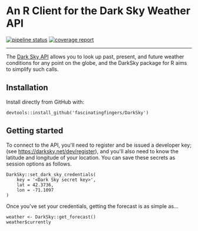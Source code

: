 
# An R Client for the Dark Sky Weather API

[![pipeline status](https://gitlab.com/fascinatingfingers/darksky/badges/master/pipeline.svg)](https://gitlab.com/fascinatingfingers/darksky/pipelines)
[![coverage report](https://gitlab.com/fascinatingfingers/darksky/badges/master/coverage.svg)](https://gitlab.com/fascinatingfingers/darksky/commits/master)

---

The [Dark Sky API](https://darksky.net/dev) allows you to look up past, present,
and future weather conditions for any point on the globe, and the DarkSky
package for R aims to simplify such calls.

## Installation

Install directly from GitHub with:

```{r}
devtools::install_github('fascinatingfingers/DarkSky')
```

## Getting started

To connect to the API, you'll need to register and be issued a developer key;
(see <https://darksky.net/dev/register>), and you'll also need to know the
latitude and longitude of your location. You can save these secrets as session
options as follows.

```{r}
DarkSky::set_dark_sky_credentials(
    key = '<Dark Sky secret key>',
    lat = 42.3736,
    lon = -71.1097
)
```

Once you've set your credentials, getting the forecast is as simple as...

```{r}
weather <- DarkSky::get_forecast()
weather$currently
```
